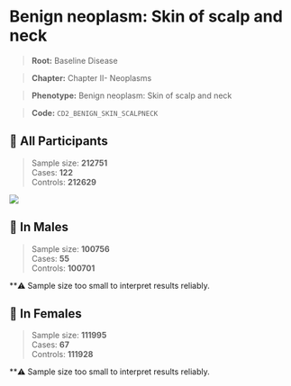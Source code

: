 # Benign neoplasm: Skin of scalp and neck

> **Root:** Baseline Disease  

> **Chapter:** Chapter II- Neoplasms  

> **Phenotype:** Benign neoplasm: Skin of scalp and neck  

> **Code:** `CD2_BENIGN_SKIN_SCALPNECK`

## 🧪 All Participants  
> Sample size: **212751**  
> Cases: **122**  
> Controls: **212629**
<img src="/Disease/Figures/ALL/Baseline/CD2_BENIGN_SKIN_SCALPNECK.png"/>
<CsvTable src="/public/Disease/Data/ALL/Baseline/LG_CD2_BENIGN_SKIN_SCALPNECK.csv" label="🔍 View full results" />

## 👨 In Males  
> Sample size: **100756**  
> Cases: **55**  
> Controls: **100701**

**⚠️ Sample size too small to interpret results reliably.

## 👩 In Females  
> Sample size: **111995**  
> Cases: **67**  
> Controls: **111928**

**⚠️ Sample size too small to interpret results reliably.
